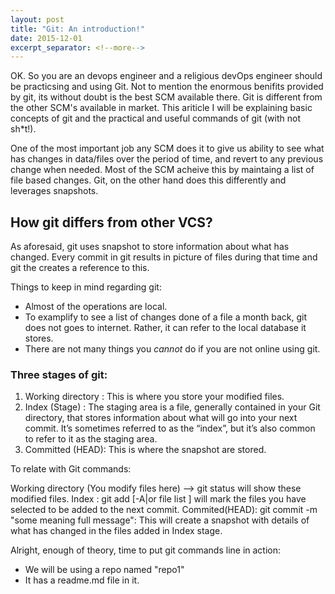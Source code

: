 ```yaml
---
layout: post
title: "Git: An introduction!"
date: 2015-12-01
excerpt_separator: <!--more-->
---
```


OK. So you are an devops engineer and a religious devOps engineer should be practicsing and using Git. Not to mention the enormous benifits provided by git, its without doubt is the best SCM available there.
Git is different from the other SCM's available in market. This ariticle I will be explaining basic concepts of git and the practical and useful commands of git (with not sh*t!).


One of the most important job any SCM does it to give us ability to see what has changes in data/files over the period of time, and revert to any previous change when needed. Most of the SCM acheive this by maintaing a list of file based changes. Git, on the other hand does this differently and leverages snapshots.

<!--more-->


## How git differs from other VCS?

As aforesaid, git uses snapshot to store information about what has changed. Every commit in git results in picture of files during that time and git the creates a reference to this.

Things to keep in mind regarding git:

- Almost of the operations are local.
- To examplify to see a list of changes done of a file a month back, git does not goes to internet. Rather, it can refer to the local database it stores.
- There are not many things you *cannot* do if you are not online using git.

### Three stages of git:

1. Working directory : This is where you store your modified files.
2. Index (Stage) : The staging area is a file, generally contained in your Git directory, that stores information about what will go into your next commit. It’s sometimes referred to as the “index”, but it’s also common to refer to it as the staging area. 
3. Committed (HEAD): This is where the snapshot are stored.

To relate with Git commands:

Working directory (You modify files here) --> git status will show these modified files.
Index : git add [-A|or file list ] will mark the files you have selected to be added to the next commit.
Commited(HEAD): git commit -m "some meaning full message": This will create a snapshot with details of what has changed in the files added in Index stage.

Alright, enough of theory, time to put git commands line in action:

- We will be using a repo named "repo1"
- It has a readme.md file in it.



